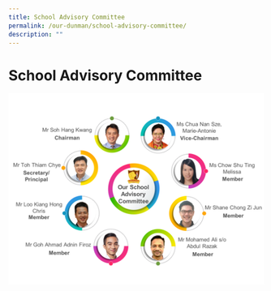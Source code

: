 ```yaml
---
title: School Advisory Committee
permalink: /our-dunman/school-advisory-committee/
description: ""
---
```




# School Advisory Committee

![](/images/Our%20Community/SAC%202021.png)